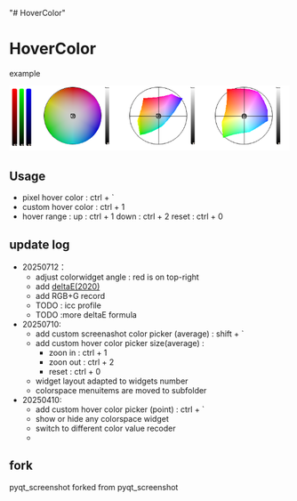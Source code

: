 "# HoverColor" 

# HoverColor

example

![20250427011134](README/20250427011134.png)

## Usage

* pixel hover color : ctrl + `
* custom hover color : ctrl + 1
* hover range : 
    up : ctrl + 1
    down : ctrl + 2
    reset : ctrl + 0

## update log
- 20250712：
  - adjust colorwidget angle : red is on top-right
  - add [deltaE(2020)](https://github.com/lovro-i/CIEDE2000/blob/master/ciede2000.py)
  - add RGB+G record
  - TODO : icc profile
  - TODO :more deltaE formula
- 20250710:
    - add custom screenashot color picker (average) : shift + `
    - add custom hover color picker size(average) : 
      - zoon in : ctrl + 1
      - zoon out : ctrl + 2
      - reset : ctrl + 0
    - widget layout adapted to widgets number
    - colorspace menuitems are moved to subfolder
- 20250410:
    - add custom hover color picker (point) : ctrl + `
    - show or hide any colorspace widget
    - switch to different color value recoder
    - 
## fork
pyqt_screenshot forked from pyqt_screenshot